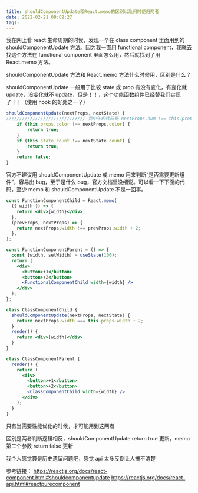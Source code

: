 ```yaml
---
title: shouldComponentUpdate和React.memo的区别以及何时使用两者
date: 2022-02-21 09:02:27
tags:
---
```


我在网上看 react 生命周期的时候，发现一个在 class component 里面用到的 shouldComponentUpdate 方法。因为我一直用 functional component，我就去找这个方法在 functional component 里面怎么用，然后就找到了用 React.memo 方法。

shouldComponentUpdate 方法和 React.memo 方法什么时候用，区别是什么？

shouldComponentUpdate 一般用于比较 state 或 prop 有没有变化，有变化就 update，没变化就不 update，但是！！，这个功能函数组件已经替我们实现了！！（使用 hook 的好处之一？）

```js
shouldComponentUpdate(nextProps, nextState) {
////////////////////////////// 我中午的代码是 nextProps.num !== this.props.num + 2，不要这样写
    if (this.props.color !== nextProps.color) {
        return true;
    }
    if (this.state.count !== nextState.count) {
        return true;
    }
    return false;
}
```

官方不建议用 shouldComponentUpdate 或 memo 用来判断“是否需要更新组件”，容易出 bug，至于是什么 bug，官方文档里没细说。可以看一下下面的代码，至少 memo 和 shouldComponentUpdate 不是一回事。

```jsx
const FunctionComponentChild = React.memo(
  ({ width }) => {
    return <div>{width}</div>;
  },
  (prevProps, nextProps) => {
    return nextProps.width !== prevProps.width + 2;
  },
);

const FunctionComponentParent = () => {
  const [width, setWidth] = useState(100);
  return (
    <div>
      <button>+1</button>
      <button>+2</button>
      <FunctionalComponentChild width={width} />
    </div>
  );
};
```

```jsx
class ClassComponentChild {
  shouldComponentUpdate(nextProps, nextState) {
    return nextProps.width === this.props.width + 2;
  }
  render() {
    return <div>{width}</div>;
  }
}

class ClassComponentParent {
  render() {
    return (
      <div>
        <button>+1</button>
        <button>+2</button>
        <ClassComponentChild width={width} />
      </div>
    );
  }
}
```

只有当需要性能优化的时候，才可能用到这两者

区别是两者判断逻辑相反，shouldComponentUpdate return true 更新，memo 第二个参数 return false 更新

我个人感觉算是历史遗留问题吧，感觉 api 太多反倒让人搞不清楚

参考链接：
https://reactjs.org/docs/react-component.html#shouldcomponentupdate
https://reactjs.org/docs/react-api.html#reactpurecomponent
